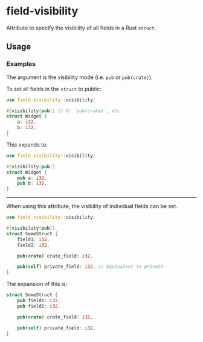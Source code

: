 # field-visibility

Attribute to specify the visibility of all fields in a Rust `struct`.

## Usage

### Examples

The argument is the visibility mode (i.e. `pub` or `pub(crate)`).

To set all fields in the `struct` to public:

```rust
use field_visibility::visibility;

#[visibility(pub)] // Or `pub(crate)`, etc.
struct Widget {
    a: i32,
    b: i32,
}
```

This expands to:

```rust
use field_visibility::visibility;

#[visibility(pub)]
struct Widget {
    pub a: i32,
    pub b: i32,
}
```

---

When using this attribute, the visibility of individual fields can be set.

```rust
use field_visibility::visibility;

#[visibility(pub)]
struct SomeStruct {
    field1: i32,
    field2: i32,

    pub(crate) crate_field: i32,

    pub(self) private_field: i32, // Equivalent to private
}
```

The expansion of this is:

```rust
struct SomeStruct {
    pub field1: i32,
    pub field1: i32,

    pub(crate) crate_field: i32,

    pub(self) private_field: i32,
}
```
